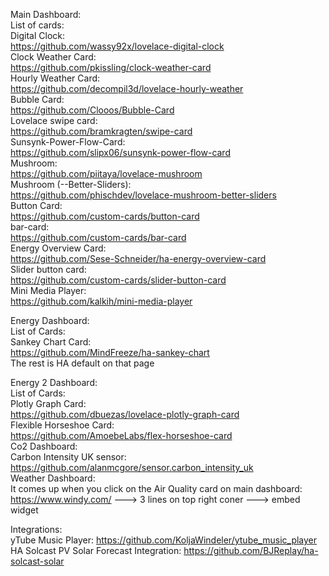 Main Dashboard:  
   List of cards:      
      Digital Clock:      
         https://github.com/wassy92x/lovelace-digital-clock      
      Clock Weather Card:      
         https://github.com/pkissling/clock-weather-card      
      Hourly Weather Card:      
         https://github.com/decompil3d/lovelace-hourly-weather      
      Bubble Card:      
         https://github.com/Clooos/Bubble-Card      
      Lovelace swipe card:      
         https://github.com/bramkragten/swipe-card      
      Sunsynk-Power-Flow-Card:      
         https://github.com/slipx06/sunsynk-power-flow-card      
      Mushroom:      
         https://github.com/piitaya/lovelace-mushroom      
      Mushroom (--Better-Sliders):      
         https://github.com/phischdev/lovelace-mushroom-better-sliders      
      Button Card:      
         https://github.com/custom-cards/button-card      
      bar-card:      
         https://github.com/custom-cards/bar-card      
      Energy Overview Card:      
         https://github.com/Sese-Schneider/ha-energy-overview-card      
      Slider button card:      
         https://github.com/custom-cards/slider-button-card      
      Mini Media Player:      
         https://github.com/kalkih/mini-media-player      

Energy Dashboard:      
   List of Cards:      
      Sankey Chart Card:      
         https://github.com/MindFreeze/ha-sankey-chart      
   The rest is HA default on that page      
   
Energy 2 Dashboard:      
   List of Cards:      
      Plotly Graph Card:      
         https://github.com/dbuezas/lovelace-plotly-graph-card      
      Flexible Horseshoe Card:      
         https://github.com/AmoebeLabs/flex-horseshoe-card      
Co2 Dashboard:      
   Carbon Intensity UK sensor:      
      https://github.com/alanmcgore/sensor.carbon_intensity_uk      
Weather Dashboard:      
 It comes up when you click on the Air Quality card on main dashboard:      
   https://www.windy.com/ ---> 3 lines on top right coner ---> embed widget      



Integrations:      
yTube Music Player: https://github.com/KoljaWindeler/ytube_music_player      
HA Solcast PV Solar Forecast Integration: https://github.com/BJReplay/ha-solcast-solar      

